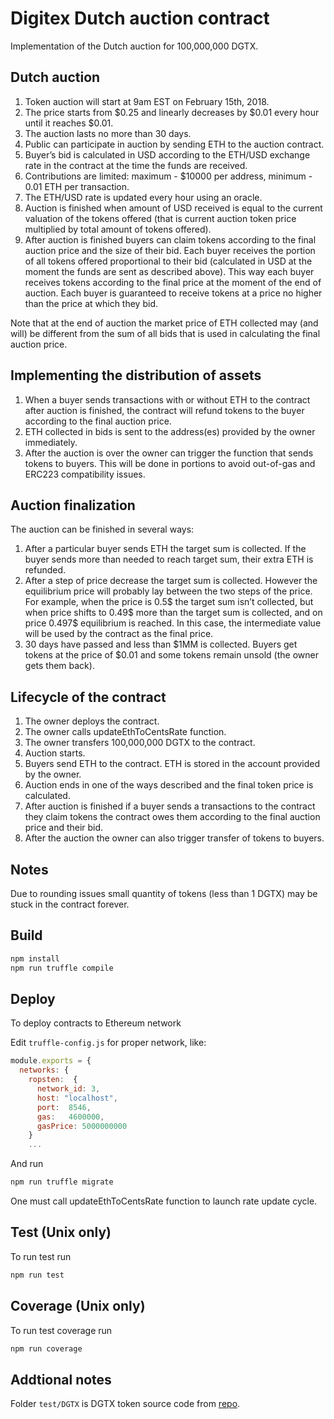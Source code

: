 # Digitex Dutch auction contract

Implementation of the Dutch auction for 100,000,000 DGTX.

## Dutch auction

1. Token auction will start at 9am EST on February 15th, 2018.
2. The price starts from $0.25 and linearly decreases by $0.01 every hour until it reaches $0.01.
3. The auction lasts no more than 30 days.
4. Public can participate in auction by sending ETH to the auction contract.
5. Buyer’s bid is calculated in USD according to the ETH/USD exchange rate in the contract at the time the funds are received.
6. Contributions are limited: maximum - $10000 per address, minimum - 0.01 ETH per transaction.
7. The ETH/USD rate is updated every hour using an oracle.
8. Auction is finished when amount of USD received is equal to the current valuation of the tokens offered (that is current auction token price multiplied by total amount of tokens offered).
9. After auction is finished buyers can claim tokens according to the final auction price and the size of their bid. Each buyer receives the portion of all tokens offered proportional to their bid (calculated in USD at the moment the funds are sent as described above). This way each buyer receives tokens according to the final price at the moment of the end of auction. Each buyer is guaranteed to receive tokens at a price no higher than the price at which they bid.

Note that at the end of auction the market price of ETH collected may (and will) be different from the sum of all bids that is used in calculating the final auction price.

## Implementing the distribution of assets

1. When a buyer sends transactions with or without ETH to the contract after auction is finished, the contract will refund tokens to the buyer according to the final auction price. 
2. ETH collected in bids is sent to the address(es) provided by the owner immediately.
3. After the auction is over the owner can trigger the function that sends tokens to buyers. This will be done in portions to avoid out-of-gas and ERC223 compatibility issues.

## Auction finalization

The auction can be finished in several ways:
1. After a particular buyer sends ETH the target sum is collected. If the buyer sends more than needed to reach target sum, their extra ETH is refunded.
2. After a step of price decrease the target sum is collected. However the equilibrium price will probably lay between the two steps of the price. For example, when the price is 0.5$ the target sum isn’t collected, but when price shifts to 0.49$ more than the target sum is collected, and on price 0.497$ equilibrium is reached. In this case, the intermediate value will be used by the contract as the final price.
3. 30 days have passed and less than $1MM is collected. Buyers get tokens at the price of $0.01 and some tokens remain unsold (the owner gets them back).

## Lifecycle of the contract
1. The owner deploys the contract.
2. The owner calls updateEthToCentsRate function.
3. The owner transfers 100,000,000 DGTX to the contract.
4. Auction starts.
5. Buyers send ETH to the contract. ETH is stored in the account provided by the owner.
6. Auction ends in one of the ways described and the final token price is calculated.
7. After auction is finished if a buyer sends a transactions to the contract they claim tokens the contract owes them according to the final auction price and their bid.
8. After the auction the owner can also trigger transfer of tokens to buyers.

## Notes

Due to rounding issues small quantity of tokens (less than 1 DGTX) may be stuck in the contract forever.

## Build

```bash
npm install
npm run truffle compile
```

## Deploy
To deploy contracts to Ethereum network

Edit `truffle-config.js` for proper network, like:
```js
module.exports = {
  networks: {
    ropsten:  {
      network_id: 3,
      host: "localhost",
      port:  8546,
      gas:   4600000,
      gasPrice: 5000000000
    }
    ...
```

And run
```bash
npm run truffle migrate
```

One must call updateEthToCentsRate function to launch rate update cycle.

## Test (Unix only)
To run test run
```bash
npm run test
```

## Coverage (Unix only)
To run test coverage run

```bash
npm run coverage
```


## Addtional notes
Folder `test/DGTX` is DGTX token source code from [repo](https://github.com/DigitexFutures/DigitexTokens).
